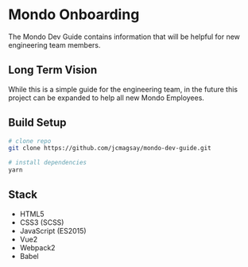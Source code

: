 # Mondo Onboarding

The Mondo Dev Guide contains information that will be helpful for new engineering team members.


## Long Term Vision

While this is a simple guide for the engineering team, in the future this project can be expanded to help all new Mondo Employees.


## Build Setup

``` bash
# clone repo
git clone https://github.com/jcmagsay/mondo-dev-guide.git

# install dependencies
yarn
```


## Stack

- HTML5
- CSS3 (SCSS)
- JavaScript (ES2015)
- Vue2
- Webpack2
- Babel
